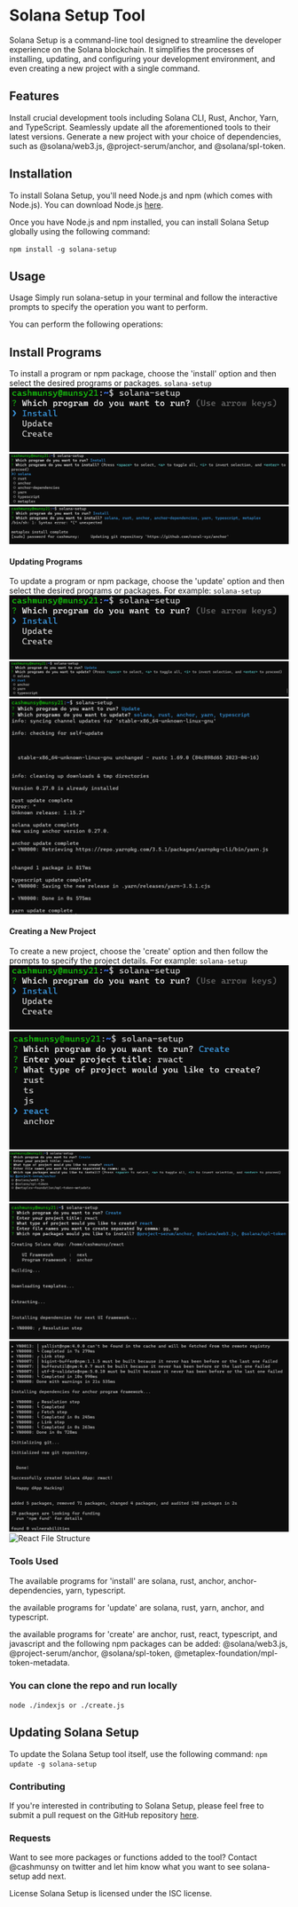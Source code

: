 # Solana Setup Tool
Solana Setup is a command-line tool designed to streamline the developer experience on the Solana blockchain. It simplifies the processes of installing, updating, and configuring your development environment, and even creating a new project with a single command.

## Features
Install crucial development tools including Solana CLI, Rust, Anchor, Yarn, and TypeScript.
Seamlessly update all the aforementioned tools to their latest versions.
Generate a new project with your choice of dependencies, such as @solana/web3.js, @project-serum/anchor, and @solana/spl-token.

## Installation
To install Solana Setup, you'll need Node.js and npm (which comes with Node.js). You can download Node.js [here](https://nodejs.org/en/download/).

Once you have Node.js and npm installed, you can install Solana Setup globally using the following command:

`npm install -g solana-setup`

## Usage
Usage
Simply run solana-setup in your terminal and follow the interactive prompts to specify the operation you want to perform.

You can perform the following operations:

## Install Programs
To install a program or npm package, choose the 'install' option and then select the desired programs or packages.
`solana-setup`
![Main Menu](./1-solsetup-main-menu.png)
![Install Options](./1-solsetup-install-menu.png)
![Working Process](1-solsetup-install-menu-2.png)

#### Updating Programs
To update a program or npm package, choose the 'update' option and then select the desired programs or packages. For example:
`solana-setup`
![Main Menu](./1-solsetup-main-menu.png)
![Update Options](./1-solsetup-update-menu.png)
![Working Process](./1-solsetup-update-menu-2.png)

#### Creating a New Project
To create a new project, choose the 'create' option and then follow the prompts to specify the project details. For example:
`solana-setup`
![Main Menu](./1-solsetup-main-menu.png)
![Create Options](./1-solsetup-create-menu.png)
![Package Options](./1-solsetup-create-menu-2.png)
![Working Process](./1-solsetup-create-menu-3.png)
![Finished Process](./1-solsetup-create-menu-4.png)
![React File Structure](./example.png)

### Tools Used
The available programs for 'install' are solana, rust, anchor, anchor-dependencies, yarn, typescript.

the available programs for 'update' are solana, rust, yarn, anchor, and typescript.

the available programs for 'create' are anchor, rust, react, typescript, and javascript and the following npm packages can be added: @solana/web3.js, @project-serum/anchor, @solana/spl-token, @metaplex-foundation/mpl-token-metadata.

### You can clone the repo and run locally
`node ./indexjs or ./create.js`

## Updating Solana Setup
To update the Solana Setup tool itself, use the following command:
`npm update -g solana-setup`

### Contributing
If you're interested in contributing to Solana Setup, please feel free to submit a pull request on the GitHub repository [here](https://github.com/DegenMunsy/solana-setup).

### Requests
Want to see more packages or functions added to the tool? Contact @cashmunsy on twitter and let him know what you want to see solana-setup add next.

License
Solana Setup is licensed under the ISC license.
